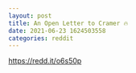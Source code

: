 ```yaml
--- 
layout: post 
title: An Open Letter to Cramer 🔥 
date: 2021-06-23 1624503558 
categories: reddit 
--- 
```

https://redd.it/o6s50p